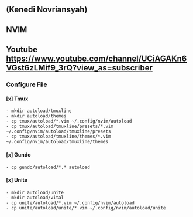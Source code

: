 ## <KND-NEWBIE/> (Kenedi Novriansyah)
## NVIM
## Youtube https://www.youtube.com/channel/UCiAGAKn6VGst6zLMif9_3rQ?view_as=subscriber

### Configure File


#### [x] Tmux
```
- mkdir autoload/tmuxline
- mkdir autoload/themes
- cp tmux/autoload/*.vim ~/.config/nvim/autoload
- cp tmux/autoload/tmuxline/presets/*.vim ~/.config/nvim/autoload/tmuxline/presets
- cp tmux/autoload/tmuxline/themes/*.vim ~/.config/nvim/autoload/tmuxline/themes

```

#### [x] Gundo
```
- cp gundo/autoload/*.* autoload
```

#### [x] Unite

```
- mkdir autoload/unite
- mkdir autoload/vital
- cp unite/autoload/*.vim ~/.config/nvim/autoload
- cp unite/autoload/unite/*.vim ~/.config/nvim/autoload/unite
```

